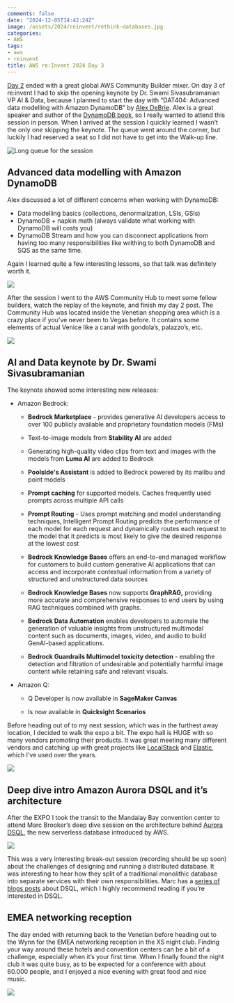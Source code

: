 ```yaml
---
comments: false
date: "2024-12-05T14:42:24Z"
image: /assets/2024/reinvent/rethink-databases.jpg
categories:
- AWS
tags:
- aws
- reinvent
title: AWS re:Invent 2024 Day 3
---
```


[Day 2](/2024/12/aws-reinvent-day-2.html) ended with a great global AWS Community Builder mixer. On day 3 of re:invent I had to skip the opening keynote by Dr. Swami Sivasubramanian VP AI & Data, because I planned to start the day with “DAT404: Advanced data modelling with Amazon DynamoDB” by [Alex DeBrie](https://www.alexdebrie.com). Alex is a great speaker and author of the [DynamoDB book](https://dynamodbbook.com), so I really wanted to attend this session in person. When I arrived at the session I quickly learned I wasn’t the only one skipping the keynote. The queue went around the corner, but luckily I had reserved a seat so I did not have to get into the Walk-up line.

![Long queue for the session](https://cdn.hashnode.com/res/hashnode/image/upload/v1733694445246/d69c1a68-1a23-4ae5-a21b-cc69b8cc1314.jpeg)

## Advanced data modelling with Amazon DynamoDB

Alex discussed a lot of different concerns when working with DynamoDB:

* Data modelling basics (collections, denormalization, LSIs, GSIs)
* DynamoDB + napkin math (always validate what working with DynamoDB will costs you)
* DynamoDB Stream and how you can disconnect applications from having too many responsibilities like writhing to both DynamoDB and SQS as the same time.

Again I learned quite a few interesting lessons, so that talk was definitely worth it.

![](https://cdn.hashnode.com/res/hashnode/image/upload/v1733726430345/0685eaf6-acab-484c-93ae-0dcef5789911.jpeg)

After the session I went to the AWS Community Hub to meet some fellow builders, watch the replay of the keynote, and finish my day 2 post. The Community Hub was located inside the Venetian shopping area which is a crazy place if you’ve never been to Vegas before. It contains some elements of actual Venice like a canal with gondola’s, palazzo’s, etc.

![](https://cdn.hashnode.com/res/hashnode/image/upload/v1733729186558/b3de0dc4-6397-4902-a7e0-e5dc99cc5e58.jpeg)

## AI and Data keynote by Dr. Swami Sivasubramanian

The keynote showed some interesting new releases:

* Amazon Bedrock:
    
    * **Bedrock Marketplace** - provides generative AI developers access to over 100 publicly available and proprietary foundation models (FMs)
        
    * Text-to-image models from **Stability AI** are added
        
    * Generating high-quality video clips from text and images with the models from **Luma AI** are added to Bedrock
        
    * **Poolside's Assistant** is added to Bedrock powered by its malibu and point models
        
    * **Prompt caching** for supported models. Caches frequently used prompts across multiple API calls
        
    * **Prompt Routing** - Uses prompt matching and model understanding techniques, Intelligent Prompt Routing predicts the performance of each model for each request and dynamically routes each request to the model that it predicts is most likely to give the desired response at the lowest cost
        
    * **Bedrock Knowledge Bases** offers an end-to-end managed workflow for customers to build custom generative AI applications that can access and incorporate contextual information from a variety of structured and unstructured data sources
        
    * **Bedrock Knowledge Bases** now supports **GraphRAG,** providing more accurate and comprehensive responses to end users by using RAG techniques combined with graphs.
        
    * **Bedrock Data Automation** enables developers to automate the generation of valuable insights from unstructured multimodal content such as documents, images, video, and audio to build GenAI-based applications.
        
    * **Bedrock Guardrails Multimodel toxicity detection** \- enabling the detection and filtration of undesirable and potentially harmful image content while retaining safe and relevant visuals.
        
* Amazon Q:
    
    * Q Developer is now available in **SageMaker Canvas**
        
    * Is now available in **Quicksight Scenarios**
        

Before heading out of to my next session, which was in the furthest away location, I decided to walk the expo a bit. The expo hall is HUGE with so many vendors promoting their products. It was great meeting many different vendors and catching up with great projects like [LocalStack](https://www.localstack.cloud) and [Elastic](https://www.elastic.co), which I’ve used over the years.

![](https://cdn.hashnode.com/res/hashnode/image/upload/v1733750634755/6c301493-ea0b-4b10-a20d-96199eddb8d8.jpeg)

## Deep dive intro Amazon Aurora DSQL and it’s architecture

After the EXPO I took the transit to the Mandalay Bay convention center to attend Marc Brooker’s deep dive session on the architecture behind [Aurora DSQL](https://aws.amazon.com/blogs/database/introducing-amazon-aurora-dsql/), the new serverless database introduced by AWS.

![](https://cdn.hashnode.com/res/hashnode/image/upload/v1733748025963/1e257fc9-13b4-48d4-9b22-b4dd499d5cbe.jpeg)

This was a very interesting break-out session (recording should be up soon) about the challenges of designing and running a distributed database. It was interesting to hear how they split of a traditional monolithic database into separate services with their own responsibilities. Marc has a [series of blogs posts](https://brooker.co.za/blog/) about DSQL, which I highly recommend reading if you’re interested in DSQL.

## EMEA networking reception

The day ended with returning back to the Venetian before heading out to the Wynn for the EMEA networking reception in the XS night club. Finding your way around these hotels and convention centers can be a bit of a challenge, especially when it’s your first time. When I finally found the night club it was quite busy, as to be expected for a conference with about 60.000 people, and I enjoyed a nice evening with great food and nice music.

![](https://cdn.hashnode.com/res/hashnode/image/upload/v1733750832657/2b1efeba-6557-4600-aa4a-e54d707413c5.jpeg)
